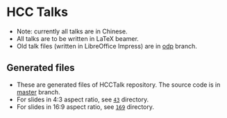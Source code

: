 # HCC Talks
* Note: currently all talks are in Chinese. 
* All talks are to be written in LaTeX beamer. 
* Old talk files (written in LibreOffice Impress) are in
	[odp](https://github.com/lxylxy123456/HCCTalks/tree/odp) branch. 

## Generated files
* These are generated files of HCCTalk repository. The source code is in
	[master](https://github.com/lxylxy123456/HCCTalks) branch. 
* For slides in 4:3 aspect ratio, see
	[`43`](https://github.com/lxylxy123456/HCCTalks/tree/make/43) directory. 
* For slides in 16:9 aspect ratio, see
	[`169`](https://github.com/lxylxy123456/HCCTalks/tree/make/169) directory. 

